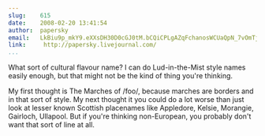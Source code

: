 ```yaml
---
slug:    615
date:    2008-02-20 13:41:54
author:  papersky
email:   LkBiu9p_mkY9.eXXsDH30D0cGJ0tM.bCQiCPLgAZqFchanosWCUaQpN_7vOmTj
link:     http://papersky.livejournal.com/
...
```


What sort of cultural flavour name? I can do Lud-in-the-Mist style
names easily enough, but that might not be the kind of thing you're
thinking.

My first thought is The Marches of /foo/, because marches are borders
and in that sort of style. My next thought it you could do a lot worse
than just look at lesser known Scottish placenames like Appledore,
Kelsie, Morangie, Gairloch, Ullapool. But if you're thinking
non-European, you probably don't want that sort of line at all.
